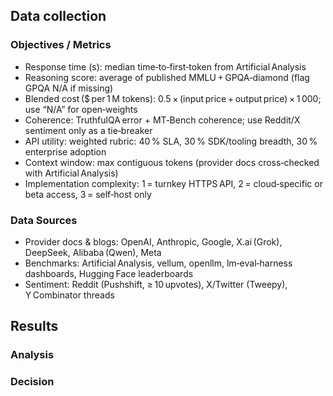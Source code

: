 ## Data collection
### Objectives / Metrics
* Response time (s): median time‑to‑first‑token from Artificial Analysis
* Reasoning score: average of published MMLU + GPQA‑diamond (flag GPQA N/A if missing)
* Blended cost ($ per 1 M tokens): 0.5 × (input price + output price) × 1 000; use “N/A” for open‑weights
* Coherence: TruthfulQA error + MT‑Bench coherence; use Reddit/X sentiment only as a tie‑breaker
* API utility: weighted rubric: 40 % SLA, 30 % SDK/tooling breadth, 30 % enterprise adoption
* Context window: max contiguous tokens (provider docs cross‑checked with Artificial Analysis)
* Implementation complexity: 1 = turnkey HTTPS API, 2 = cloud‑specific or beta access, 3 = self‑host only

### Data Sources
* Provider docs & blogs: OpenAI, Anthropic, Google, X.ai (Grok), DeepSeek, Alibaba (Qwen), Meta
* Benchmarks: Artificial Analysis, vellum, openllm, lm‑eval‑harness dashboards, Hugging Face leaderboards
* Sentiment: Reddit (Pushshift, ≥ 10 upvotes), X/Twitter (Tweepy), Y Combinator threads

## Results

### Analysis

### Decision
